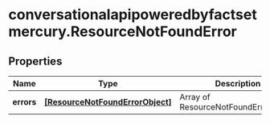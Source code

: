 # conversationalapipoweredbyfactsetmercury.ResourceNotFoundError

## Properties

Name | Type | Description | Notes
------------ | ------------- | ------------- | -------------
**errors** | [**[ResourceNotFoundErrorObject]**](ResourceNotFoundErrorObject.md) | Array of ResourceNotFoundErrorObject | 


